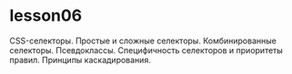 # lesson06
CSS-селекторы. Простые и сложные селекторы. Комбинированные селекторы. Псевдоклассы. Специфичность селекторов и приоритеты правил. Принципы каскадирования.

